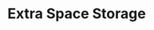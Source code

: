 ---
title: "Extra Space Storage"
url: /chandler/extra-space-storage-west-elliot-road/
shop: storage rental
---
